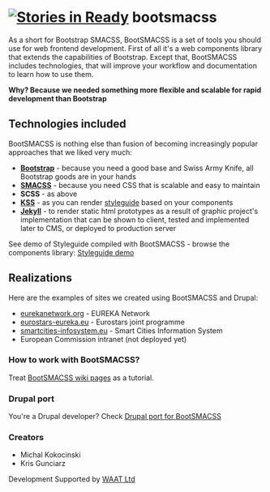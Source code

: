 [![Stories in Ready](https://badge.waffle.io/bandanaman/bootsmacss.png?label=ready&title=Ready)](https://waffle.io/bandanaman/bootsmacss)
bootsmacss
=========

As a short for Bootstrap SMACSS, BootSMACSS is a set of tools you should use for web frontend development. First of all it's a web components library that extends the capabilities of Bootstrap. Except that, BootSMACSS includes technologies, that will improve your workflow and documentation to learn how to use them.

**Why? Because we needed something more flexible and scalable for rapid development than Bootstrap**

## Technologies included
BootSMACSS is nothing else than fusion of becoming increasingly popular approaches that we liked very much:

* **[Bootstrap](http://getbootstrap.com/)** - because you need a good base and Swiss Army Knife, all Bootstrap goods are in your hands
* **[SMACSS](https://smacss.com/)** - because you need CSS that is scalable and easy to maintain
* **SCSS** - as above
* **[KSS](http://warpspire.com/kss/)** - as you can render [styleguide](http://htanjo.github.io/kss-node-template/) based on your components
* **[Jekyll](http://jekyllrb.com/)** - to render static html prototypes as a result of graphic project's implementation that can be shown to client, tested and implemented later to CMS, or deployed to production server

See demo of Styleguide compiled with BootSMACSS - browse the components library:
[Styleguide demo](https://htmlpreview.github.io/?https://github.com/bandanaman/bootsmacss/blob/master/styleguide/assets/index.html)

## Realizations
Here are the examples of sites we created using BootSMACSS and Drupal:

* [eurekanetwork.org](http://eurekanetwork.org/) - EUREKA Network
* [eurostars-eureka.eu](http://eurostars-eureka.eu/) - Eurostars joint programme
* [smartcities-infosystem.eu](http://smartcities-infosystem.eu/) - Smart Cities Information System
* European Commission intranet (not deployed yet)

### How to work with BootSMACSS?

Treat [BootSMACSS wiki pages](https://github.com/bandanaman/bootsmacss/wiki) as a tutorial.

### Drupal port

You're a Drupal developer? Check [Drupal port for BootSMACSS](https://github.com/bandanaman/bootsmacss-drupal)

### Creators

* Michal Kokocinski
* Kris Gunciarz

Development Supported by [WAAT Ltd](http://waat.eu/)
